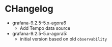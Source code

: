 # CHangelog

  - grafana-9.2.5-5.x-agora6
    - Add Tempo data source
  - grafana-9.2.5-5.x-agora5:
    - initial version based on old `observability`

